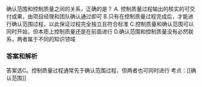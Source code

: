确认范围和控制质量之间的关系，正确的是？
A. 控制质量过程输出的核实的可交付成果，由项目经理和团队确认通过即可
B.只有在控制质量过程完成后，才能进行确认范围过程，以此保证过程完全独立且符合标准
C.控制质量和确认范围可以同时开始，但本质上控制质量还是在前面进行
D.确认范围和控制质量没有必然联系，两者属于不同的知识领域
### 答案和解析
答案选C。控制质量过程通常先于确认范围过程，但两者也可同时进行
考点：[[确认范围]]